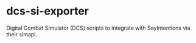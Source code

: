 # dcs-si-exporter
Digital Combat Simulator (DCS) scripts to integrate with SayIntentions via their simapi.
